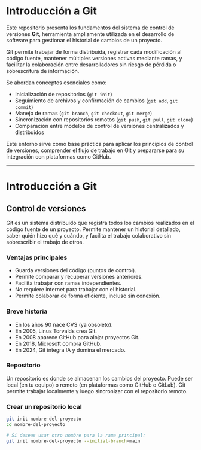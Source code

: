 # Introducción a Git

Este repositorio presenta los fundamentos del sistema de control de versiones **Git**, herramienta ampliamente utilizada en el desarrollo de software para gestionar el historial de cambios de un proyecto.

Git permite trabajar de forma distribuida, registrar cada modificación al código fuente, mantener múltiples versiones activas mediante ramas, y facilitar la colaboración entre desarrolladores sin riesgo de pérdida o sobrescritura de información.

Se abordan conceptos esenciales como:

- Inicialización de repositorios (`git init`)
- Seguimiento de archivos y confirmación de cambios (`git add`, `git commit`)
- Manejo de ramas (`git branch`, `git checkout`, `git merge`)
- Sincronización con repositorios remotos (`git push`, `git pull`, `git clone`)
- Comparación entre modelos de control de versiones centralizados y distribuidos

Este entorno sirve como base práctica para aplicar los principios de control de versiones, comprender el flujo de trabajo en Git y prepararse para su integración con plataformas como GitHub.

----------------------------------------------------------------------------------------------------------

# Introducción a Git
## Control de versiones

Git es un sistema distribuido que registra todos los cambios realizados en el código fuente de un proyecto. Permite mantener un historial detallado, saber quién hizo qué y cuándo, y facilita el trabajo colaborativo sin sobrescribir el trabajo de otros.

### Ventajas principales

- Guarda versiones del código (puntos de control).
- Permite comparar y recuperar versiones anteriores.
- Facilita trabajar con ramas independientes.
- No requiere internet para trabajar con el historial.
- Permite colaborar de forma eficiente, incluso sin conexión.

### Breve historia

- En los años 90 nace CVS (ya obsoleto).
- En 2005, Linus Torvalds crea Git.
- En 2008 aparece GitHub para alojar proyectos Git.
- En 2018, Microsoft compra GitHub.
- En 2024, Git integra IA y domina el mercado.

### Repositorio

Un repositorio es donde se almacenan los cambios del proyecto. Puede ser local (en tu equipo) o remoto (en plataformas como GitHub o GitLab). Git permite trabajar localmente y luego sincronizar con el repositorio remoto.

### Crear un repositorio local

```bash
git init nombre-del-proyecto
cd nombre-del-proyecto

# Si deseas usar otro nombre para la rama principal:
git init nombre-del-proyecto --initial-branch=main
